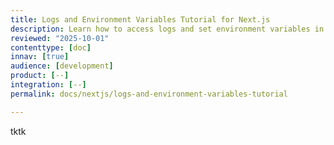 ```yaml
---
title: Logs and Environment Variables Tutorial for Next.js
description: Learn how to access logs and set environment variables in a Next.js application on Pantheon
reviewed: "2025-10-01"
contenttype: [doc]
innav: [true]
audience: [development]
product: [--]
integration: [--]
permalink: docs/nextjs/logs-and-environment-variables-tutorial

---
```


<Partial file="nextjs-pre-ga.md" />

tktk
